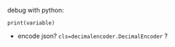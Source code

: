 debug with python:

```
print(variable)
```



* encode json?  `cls=decimalencoder.DecimalEncoder` ?



